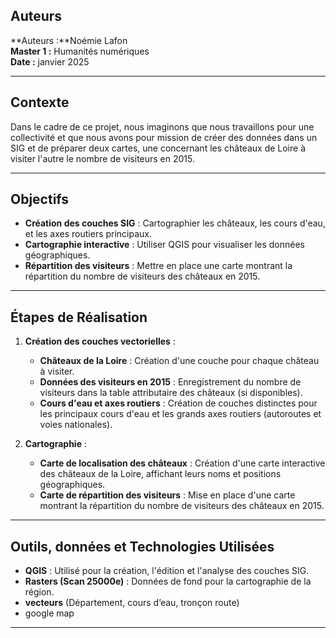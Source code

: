 ## Auteurs

**Auteurs :**Noémie Lafon  
**Master 1 :** Humanités numériques  
**Date :** janvier 2025

---

## Contexte

Dans le cadre de ce projet, nous imaginons que nous travaillons pour une collectivité et que nous avons pour mission de créer des données dans un SIG et de 
préparer deux cartes, une concernant les châteaux de Loire à visiter l'autre le nombre de visiteurs en 2015.

---

## Objectifs

- **Création des couches SIG** : Cartographier les châteaux, les cours d'eau, et les axes routiers principaux.
- **Cartographie interactive** : Utiliser QGIS  pour visualiser les données géographiques.
- **Répartition des visiteurs** : Mettre en place une carte montrant la répartition du nombre de visiteurs des châteaux en 2015.

---

## Étapes de Réalisation

1. **Création des couches vectorielles** :
   - **Châteaux de la Loire** : Création d'une couche pour chaque château à visiter.
   - **Données des visiteurs en 2015** : Enregistrement du nombre de visiteurs dans la table attributaire des châteaux (si disponibles).
   - **Cours d'eau et axes routiers** : Création de couches distinctes pour les principaux cours d'eau et les grands axes routiers (autoroutes et voies nationales).

2. **Cartographie** :
   - **Carte de localisation des châteaux** : Création d'une carte interactive des châteaux de la Loire, affichant leurs noms et positions géographiques.
   - **Carte de répartition des visiteurs** : Mise en place d'une carte montrant la répartition du nombre de visiteurs des châteaux en 2015.

---

## Outils, données et Technologies Utilisées

- **QGIS** : Utilisé pour la création, l'édition et l'analyse des couches SIG.
- **Rasters (Scan 25000e)** : Données de fond pour la cartographie de la région.
-  **vecteurs** (Département, cours d’eau, tronçon route) 
- google map 

---
